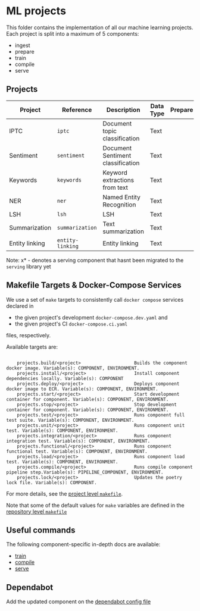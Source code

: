 # ML projects

This folder contains the implementation of all our machine learning projects. Each project is split
 into a maximum of 5 components:

- ingest
- prepare
- train
- compile
- serve

## Projects

| Project       | Reference       | Description                       | Data Type | Prepare | Train | Compile | Serve |
| ------------- | --------------- | --------------------------------- | --------- | ------- | ----- | ------- | ----- |
| IPTC          | `iptc`          | Document topic classification     | Text      |         |   x   |         |       |
| Sentiment     | `sentiment`     | Document Sentiment classification | Text      |         |   x   |    x    |   x   |
| Keywords      | `keywords`      | Keyword extractions from text     | Text      |         |   x   |    x    |   x   |
| NER           | `ner`           | Named Entity Recognition          | Text      |         |   x   |    x    |   x   |
| LSH           | `lsh`           | LSH                               | Text      |         |  n/a  |   n/a   |   x   |
| Summarization | `summarization` | Text summarization                | Text      |         |       |         |   x*  |
| Entity linking| `entity-linking`| Entity linking                    | Text      |         |       |         |   x*  |

Note: x* - denotes a serving component that hasnt been migrated to the `serving` library yet

## Makefile Targets & Docker-Compose Services

We use a set of `make` targets to consistently call `docker compose` services declared in
- the given project's development `docker-compose.dev.yaml` and
- the given project's CI `docker-compose.ci.yaml`

files, respectively.

Available targets are:

```text

    projects.build/<project>                    Builds the component docker image. Variable(s): COMPONENT, ENVIRONMENT.
    projects.install/<project>                  Install component dependencies locally. Variable(s): COMPONENT
    projects.deploy/<project>                   Deploys component docker image to ECR. Variable(s): COMPONENT, ENVIRONMENT.
    projects.start/<project>                    Start development container for component. Variable(s): COMPONENT, ENVIRONMENT.
    projects.stop/<project>                     Stop development container for component. Variable(s): COMPONENT, ENVIRONMENT.
    projects.test/<project>                     Runs component full test suite. Variable(s): COMPONENT, ENVIRONMENT.
    projects.unit/<project>                     Runs component unit test. Variable(s): COMPONENT, ENVIRONMENT.
    projects.integration/<project>              Runs component integration test. Variable(s): COMPONENT, ENVIRONMENT.
    projects.functional/<project>               Runs component functional test. Variable(s): COMPONENT, ENVIRONMENT.
    projects.load/<project>                     Runs component load test. Variable(s): COMPONENT, ENVIRONMENT.
    projects.compile/<project>                  Runs compile component pipeline step.Variable(s): PIPELINE_COMPONENT, ENVIRONMENT.
    projects.lock/<project>                     Updates the poetry lock file. Variable(s): COMPONENT.

```

For more details, see the [project level `makefile`](./makefile.mk).

Note that some of the default values for `make` variables are defined in the
[repository level `makefile`](../Makefile)

## Useful commands

The following component-specific in-depth docs are available:
- [train](./docs/01_train.md)
- [compile](./docs/02_compile.md)
- [serve](./docs/03_serve.md)

## Dependabot

Add the updated component on the [dependabot config file](./../.github/dependabot.yaml)
